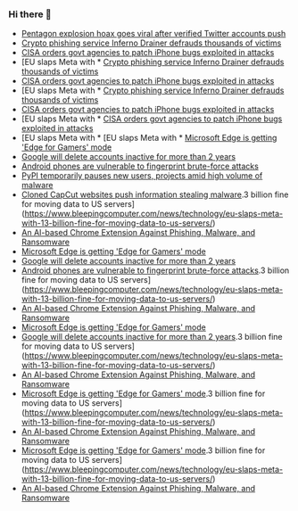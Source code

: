 ### Hi there 👋

<!--START_SECTION:feed-->
* [Pentagon explosion hoax goes viral after verified Twitter accounts push](https://www.bleepingcomputer.com/news/security/pentagon-explosion-hoax-goes-viral-after-verified-twitter-accounts-push/)
* [Crypto phishing service Inferno Drainer defrauds thousands of victims](https://www.bleepingcomputer.com/news/security/crypto-phishing-service-inferno-drainer-defrauds-thousands-of-victims/)
* [CISA orders govt agencies to patch iPhone bugs exploited in attacks](https://www.bleepingcomputer.com/news/security/cisa-orders-govt-agencies-to-patch-iphone-bugs-exploited-in-attacks/)
* [EU slaps Meta with * [Crypto phishing service Inferno Drainer defrauds thousands of victims](https://www.bleepingcomputer.com/news/security/crypto-phishing-service-inferno-drainer-defrauds-thousands-of-victims/)
* [CISA orders govt agencies to patch iPhone bugs exploited in attacks](https://www.bleepingcomputer.com/news/security/cisa-orders-govt-agencies-to-patch-iphone-bugs-exploited-in-attacks/)
* [EU slaps Meta with * [Crypto phishing service Inferno Drainer defrauds thousands of victims](https://www.bleepingcomputer.com/news/security/crypto-phishing-service-inferno-drainer-defrauds-thousands-of-victims/)
* [CISA orders govt agencies to patch iPhone bugs exploited in attacks](https://www.bleepingcomputer.com/news/security/cisa-orders-govt-agencies-to-patch-iphone-bugs-exploited-in-attacks/)
* [EU slaps Meta with * [CISA orders govt agencies to patch iPhone bugs exploited in attacks](https://www.bleepingcomputer.com/news/security/cisa-orders-govt-agencies-to-patch-iphone-bugs-exploited-in-attacks/)
* [EU slaps Meta with * [EU slaps Meta with * [Microsoft Edge is getting 'Edge for Gamers' mode](https://www.bleepingcomputer.com/news/microsoft/microsoft-edge-is-getting-edge-for-gamers-mode/)
* [Google will delete accounts inactive for more than 2 years](https://www.bleepingcomputer.com/news/security/google-will-delete-accounts-inactive-for-more-than-2-years/)
* [Android phones are vulnerable to fingerprint brute-force attacks](https://www.bleepingcomputer.com/news/security/android-phones-are-vulnerable-to-fingerprint-brute-force-attacks/)
* [PyPI temporarily pauses new users, projects amid high volume of malware](https://www.bleepingcomputer.com/news/security/pypi-temporarily-pauses-new-users-projects-amid-high-volume-of-malware/)
* [Cloned CapCut websites push information stealing malware](https://www.bleepingcomputer.com/news/security/cloned-capcut-websites-push-information-stealing-malware/).3 billion fine for moving data to US servers](https://www.bleepingcomputer.com/news/technology/eu-slaps-meta-with-13-billion-fine-for-moving-data-to-us-servers/)
* [An AI-based Chrome Extension Against Phishing, Malware, and Ransomware](https://www.bleepingcomputer.com/news/security/an-ai-based-chrome-extension-against-phishing-malware-and-ransomware/)
* [Microsoft Edge is getting 'Edge for Gamers' mode](https://www.bleepingcomputer.com/news/microsoft/microsoft-edge-is-getting-edge-for-gamers-mode/)
* [Google will delete accounts inactive for more than 2 years](https://www.bleepingcomputer.com/news/security/google-will-delete-accounts-inactive-for-more-than-2-years/)
* [Android phones are vulnerable to fingerprint brute-force attacks](https://www.bleepingcomputer.com/news/security/android-phones-are-vulnerable-to-fingerprint-brute-force-attacks/).3 billion fine for moving data to US servers](https://www.bleepingcomputer.com/news/technology/eu-slaps-meta-with-13-billion-fine-for-moving-data-to-us-servers/)
* [An AI-based Chrome Extension Against Phishing, Malware, and Ransomware](https://www.bleepingcomputer.com/news/security/an-ai-based-chrome-extension-against-phishing-malware-and-ransomware/)
* [Microsoft Edge is getting 'Edge for Gamers' mode](https://www.bleepingcomputer.com/news/microsoft/microsoft-edge-is-getting-edge-for-gamers-mode/)
* [Google will delete accounts inactive for more than 2 years](https://www.bleepingcomputer.com/news/security/google-will-delete-accounts-inactive-for-more-than-2-years/).3 billion fine for moving data to US servers](https://www.bleepingcomputer.com/news/technology/eu-slaps-meta-with-13-billion-fine-for-moving-data-to-us-servers/)
* [An AI-based Chrome Extension Against Phishing, Malware, and Ransomware](https://www.bleepingcomputer.com/news/security/an-ai-based-chrome-extension-against-phishing-malware-and-ransomware/)
* [Microsoft Edge is getting 'Edge for Gamers' mode](https://www.bleepingcomputer.com/news/microsoft/microsoft-edge-is-getting-edge-for-gamers-mode/).3 billion fine for moving data to US servers](https://www.bleepingcomputer.com/news/technology/eu-slaps-meta-with-13-billion-fine-for-moving-data-to-us-servers/)
* [An AI-based Chrome Extension Against Phishing, Malware, and Ransomware](https://www.bleepingcomputer.com/news/security/an-ai-based-chrome-extension-against-phishing-malware-and-ransomware/)
* [Microsoft Edge is getting 'Edge for Gamers' mode](https://www.bleepingcomputer.com/news/microsoft/microsoft-edge-is-getting-edge-for-gamers-mode/).3 billion fine for moving data to US servers](https://www.bleepingcomputer.com/news/technology/eu-slaps-meta-with-13-billion-fine-for-moving-data-to-us-servers/)
* [An AI-based Chrome Extension Against Phishing, Malware, and Ransomware](https://www.bleepingcomputer.com/news/security/an-ai-based-chrome-extension-against-phishing-malware-and-ransomware/)
<!--END_SECTION:feed-->

<!--
**frankenk/frankenk** is a ✨ _special_ ✨ repository because its `README.md` (this file) appears on your GitHub profile.

Here are some ideas to get you started:

- 🔭 I’m currently working on ...
- 🌱 I’m currently learning ...
- 👯 I’m looking to collaborate on ...
- 🤔 I’m looking for help with ...
- 💬 Ask me about ...
- 📫 How to reach me: ...
- 😄 Pronouns: ...
- ⚡ Fun fact: ...
-->



